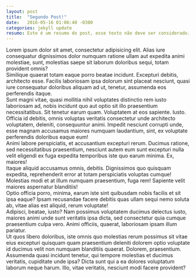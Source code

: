 ```yaml
---
layout: post
title:  "Segundo Post!"
date:   2016-05-16 01:06:40 -0300
categories: jekyll update
resumo: Este é um resumo do post, esse texto não deve ser considerado.
---
```


<div>Lorem ipsum dolor sit amet, consectetur adipisicing elit. Alias iure consequatur dignissimos dolor numquam ratione ullam aut expedita animi molestiae, sunt, molestias saepe sit laborum doloribus sequi, totam provident omnis?</div>
<div>Similique quaerat totam eaque porro beatae incidunt. Excepturi debitis, architecto esse. Facilis laboriosam ipsa dolorum sint placeat nesciunt, quasi iure consequatur doloribus aliquam ad ut, tenetur, assumenda eos perferendis itaque.</div>
<div>Sunt magni vitae, quasi mollitia nihil voluptates distinctio rem iusto laboriosam ad, nobis incidunt quo aut optio sit illo praesentium necessitatibus. Sit tenetur earum quam. Voluptatem at eos sapiente. Iusto.</div>
<div>Officia id debitis, omnis voluptas veritatis consectetur unde architecto voluptatem, deleniti, consequuntur animi. Impedit nesciunt corrupti unde, esse magnam accusamus maiores numquam laudantium, sint, ex voluptate perferendis doloribus eaque eum!</div>
<div>Animi labore perspiciatis, et accusantium excepturi rerum. Ducimus ratione, sed necessitatibus praesentium, nesciunt autem eum sunt excepturi nulla velit eligendi ex fuga expedita temporibus iste quo earum minima. Ex, maiores!</div>
<div>Itaque aliquid accusamus omnis, debitis. Dignissimos quo quisquam expedita, reprehenderit error at totam perspiciatis voluptas cumque! Molestias modi et at illum numquam praesentium, fuga rem! Sapiente velit maiores aspernatur blanditiis!</div>
<div>Optio officia porro, minima, earum iste sint quibusdam nobis facilis et sit ipsa eaque? Ipsam recusandae facere debitis quas ullam sequi nemo soluta ab, vitae alias est aliquid, rerum voluptate!</div>
<div>Adipisci, beatae, iusto? Nam possimus voluptatem ducimus delectus iusto, maiores animi unde sunt veritatis ipsa dicta, sed consectetur quia cumque praesentium culpa vero. Animi officiis, quaerat, laboriosam ipsam illum pariatur.</div>
<div>Ut quos libero doloribus, iste omnis quo molestias rerum possimus sit vitae eius excepturi quisquam quam praesentium deleniti dolorem optio voluptate id ducimus velit non numquam blanditiis quaerat. Dolorem, praesentium.</div>
<div>Assumenda quasi incidunt tenetur, qui tempore molestias et ducimus veritatis, cupiditate unde ipsa? Dicta sunt qui a ea dolores voluptatum laborum neque harum. Illo, vitae veritatis, nesciunt modi facere provident?</div>